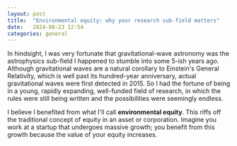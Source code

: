 ```yaml
---
layout: post
title:  "Environmental equity: why your research sub-field matters"
date:   2024-08-23 12:54
categories: general
---
```


In hindsight, I was very fortunate that gravitational-wave astronomy was the astrophysics sub-field I happened to stumble into some 5-ish years ago. Although gravitational waves are a natural corollary to Einstein's General Relativity, which is well past its hundred-year anniversary, actual gravitational waves were first detected in 2015. So I had the fortune of being in a young, rapidly expanding, well-funded field of research, in which the rules were still being written and the possibilities were seemingly endless.

I believe I benefited from what I'll call **environmental equity**. This riffs off the traditional concept of equity in an asset or corporation. Imagine you work at a startup that undergoes massive growth; you benefit from this growth because the value of your equity increases.